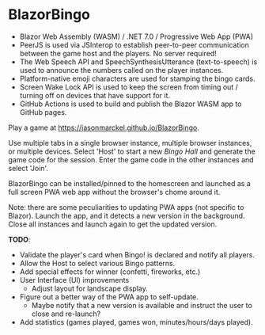 # BlazorBingo

* Blazor Web Assembly (WASM) / .NET 7.0 / Progressive Web App (PWA)
* PeerJS is used via JSInterop to establish peer-to-peer communication between the game host and the players.  No server required!
* The Web Speech API and SpeechSynthesisUtterance (text-to-speech) is used to announce the numbers called on the player instances.
* Platform-native emoji characters are used for stamping the bingo cards.
* Screen Wake Lock API is used to keep the screen from timing out / turning off on devices that have support for it.
* GitHub Actions is used to build and publish the Blazor WASM app to GitHub pages.

Play a game at https://jasonmarckel.github.io/BlazorBingo.

Use multiple tabs in a single browser instance, multiple browser instances, or multiple devices.  Select 'Host' to start a new *Bingo Hall* and generate the game code for the session.  Enter the game code in the other instances and select 'Join'.

BlazorBingo can be installed/pinned to the homescreen and launched as a full screen PWA web app without the browser's chome around it.

Note: there are some peculiarities to updating PWA apps (not specific to Blazor).  Launch the app, and it detects a new version in the background.  Close all instances and launch again to get the updated version.

**TODO**:
* Validate the player's card when Bingo! is declared and notify all players.
* Allow the Host to select various Bingo patterns.
* Add special effects for winner (confetti, fireworks, etc.)
* User Interface (UI) improvements
  * Adjust layout for landscape display.
* Figure out a better way of the PWA app to self-update.
  * Maybe notify that a new version is available and instruct the user to close and re-launch?
* Add statistics (games played, games won, minutes/hours/days played).
